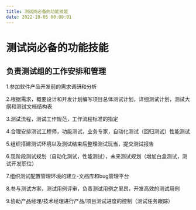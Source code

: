 ```yaml
---
title: 测试岗必备的功能技能
date: 2022-10-05 00:00:01
---
```


# 测试岗必备的功能技能

## 负责测试组的工作安排和管理

1.参加软件产品开发前的需求调研和分析

2.根据需求，概要设计和开发计划编写项目总体测试计划，详细测试计划，测试大纲和测试文档结构表

3.测试流程，测试工作规范，工作流程标准的指定

4.合理安排测试工程师，功能测试，业务专家，自动化测试（回归测试）性能测试

5.组织搭建测试环境以及测试结束后整理测试玩当，提交测试报告

6.现阶段测试规划（自动化测试，性能测试），未来测试规划（增加白盒测试，测试开发职位）

7.组织测试配置管理环境的建立-文档库和bug管理平台

8.参与测试方案，测试用例评审，负责测试用例之里昂，开发高效的测试用例

9.协助产品经理/技术经理进行产品/项目测试进度的控制（测试任务跟踪）

